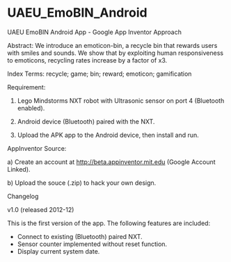 UAEU_EmoBIN_Android
===================

UAEU EmoBIN Android App - Google App Inventor Approach

Abstract: We introduce an emoticon-bin, a recycle bin that rewards users with smiles and sounds. We show that by exploiting human responsiveness to emoticons, recycling rates increase by a factor of x3.

Index Terms: recycle; game; bin; reward; emoticon; gamification

Requirement:

1) Lego Mindstorms NXT robot with Ultrasonic sensor on port 4 (Bluetooth enabled).

2) Android device (Bluetooth) paired with the NXT.

3) Upload the APK app to the Android device, then install and run.

AppInventor Source:

a) Create an account at http://beta.appinventor.mit.edu (Google Account Linked).

b) Upload the souce (.zip) to hack your own design.

Changelog

v1.0 (released 2012-12)

This is the first version of the app.  The following features are included:
  * Connect to existing (Bluetooth) paired NXT.
  * Sensor counter implemented without reset function.
  * Display current system date.
